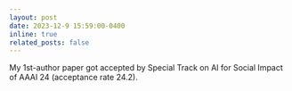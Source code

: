 ```yaml
---
layout: post
date: 2023-12-9 15:59:00-0400
inline: true
related_posts: false
---
```


My 1st-author paper got accepted by Special Track on AI for Social Impact of AAAI 24 (acceptance rate 24.2).